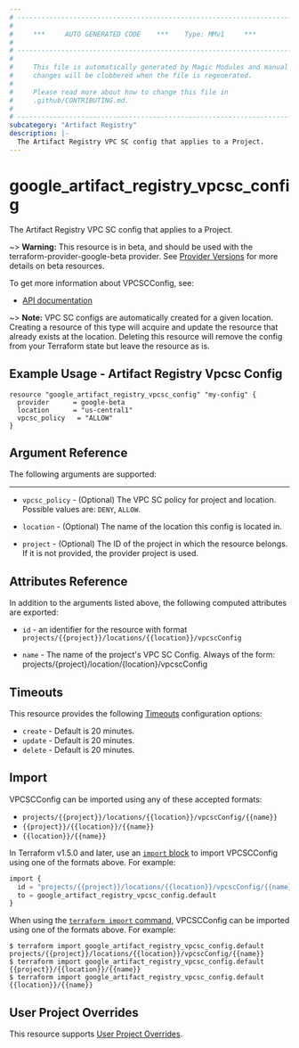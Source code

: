 ```yaml
---
# ----------------------------------------------------------------------------
#
#     ***     AUTO GENERATED CODE    ***    Type: MMv1     ***
#
# ----------------------------------------------------------------------------
#
#     This file is automatically generated by Magic Modules and manual
#     changes will be clobbered when the file is regenerated.
#
#     Please read more about how to change this file in
#     .github/CONTRIBUTING.md.
#
# ----------------------------------------------------------------------------
subcategory: "Artifact Registry"
description: |-
  The Artifact Registry VPC SC config that applies to a Project.
---
```


# google_artifact_registry_vpcsc_config

The Artifact Registry VPC SC config that applies to a Project.

~> **Warning:** This resource is in beta, and should be used with the terraform-provider-google-beta provider.
See [Provider Versions](https://terraform.io/docs/providers/google/guides/provider_versions.html) for more details on beta resources.

To get more information about VPCSCConfig, see:

* [API documentation](https://cloud.google.com/artifact-registry/docs/reference/rest/v1/VPCSCConfig)

~> **Note:** VPC SC configs are automatically created for a given location. Creating a
resource of this type will acquire and update the resource that already
exists at the location. Deleting this resource will remove the config from
your Terraform state but leave the resource as is.
## Example Usage - Artifact Registry Vpcsc Config


```hcl
resource "google_artifact_registry_vpcsc_config" "my-config" {
  provider      = google-beta
  location      = "us-central1"
  vpcsc_policy   = "ALLOW"
}
```

## Argument Reference

The following arguments are supported:



- - -


* `vpcsc_policy` -
  (Optional)
  The VPC SC policy for project and location.
  Possible values are: `DENY`, `ALLOW`.

* `location` -
  (Optional)
  The name of the location this config is located in.

* `project` - (Optional) The ID of the project in which the resource belongs.
    If it is not provided, the provider project is used.



## Attributes Reference

In addition to the arguments listed above, the following computed attributes are exported:

* `id` - an identifier for the resource with format `projects/{{project}}/locations/{{location}}/vpcscConfig`

* `name` -
  The name of the project's VPC SC Config.
  Always of the form: projects/{project}/location/{location}/vpcscConfig


## Timeouts

This resource provides the following
[Timeouts](https://developer.hashicorp.com/terraform/plugin/sdkv2/resources/retries-and-customizable-timeouts) configuration options:

- `create` - Default is 20 minutes.
- `update` - Default is 20 minutes.
- `delete` - Default is 20 minutes.

## Import


VPCSCConfig can be imported using any of these accepted formats:

* `projects/{{project}}/locations/{{location}}/vpcscConfig/{{name}}`
* `{{project}}/{{location}}/{{name}}`
* `{{location}}/{{name}}`


In Terraform v1.5.0 and later, use an [`import` block](https://developer.hashicorp.com/terraform/language/import) to import VPCSCConfig using one of the formats above. For example:

```tf
import {
  id = "projects/{{project}}/locations/{{location}}/vpcscConfig/{{name}}"
  to = google_artifact_registry_vpcsc_config.default
}
```

When using the [`terraform import` command](https://developer.hashicorp.com/terraform/cli/commands/import), VPCSCConfig can be imported using one of the formats above. For example:

```
$ terraform import google_artifact_registry_vpcsc_config.default projects/{{project}}/locations/{{location}}/vpcscConfig/{{name}}
$ terraform import google_artifact_registry_vpcsc_config.default {{project}}/{{location}}/{{name}}
$ terraform import google_artifact_registry_vpcsc_config.default {{location}}/{{name}}
```

## User Project Overrides

This resource supports [User Project Overrides](https://registry.terraform.io/providers/hashicorp/google/latest/docs/guides/provider_reference#user_project_override).
